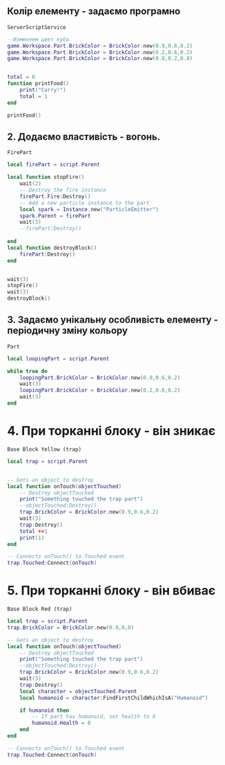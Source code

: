 ## Колір елементу - задаємо програмно
`ServerScriptService`
```lua
--Изменяем цвет куба
game.Workspace.Part.BrickColor = BrickColor.new(0.9,0.6,0.2)
game.Workspace.Part.BrickColor = BrickColor.new(0.2,0.6,0.2)
game.Workspace.Part.BrickColor = BrickColor.new(0.8,0.2,0.8)


total = 0
function printFood()
	print("Curry!")
	total = 1
end

printFood()
```
## 2. Додаємо властивість - вогонь.
`FirePart`
```lua
local firePart = script.Parent

local function stopFire()
	wait(2)
	-- Destroy the fire instance
	firePart.Fire:Destroy()
	-- Add a new particle instance to the part
	local spark = Instance.new("ParticleEmitter")
	spark.Parent = firePart
	wait(3)
	--firePart:Destroy()
	
end
local function destroyBlock()
	firePart:Destroy()
end


wait(3)
stopFire()
wait(3)
destroyBlock()
```
## 3. Задаємо унікальну особливість елементу - періодичну зміну кольору
`Part`
```lua
local loopingPart = script.Parent

while true do
	loopingPart.BrickColor = BrickColor.new(0.9,0.6,0.2)
	wait(3)
	loopingPart.BrickColor = BrickColor.new(0.2,0.6,0.2)
	wait(3)
end
```

# 4. При торканні блоку - він зникає
`Base Block Yellow (trap)`
```lua
local trap = script.Parent


-- Gets an object to destroy
local function onTouch(objectTouched)
	-- Destroy objectTouched
	print("Something touched the trap part")
	--objectTouched:Destroy()
	trap.BrickColor = BrickColor.new(0.9,0.6,0.2)
	wait(3)
	trap:Destroy()
	total +=1
	print(1)
end

-- Connects onTouch() to Touched event
trap.Touched:Connect(onTouch)
```

# 5. При торканні блоку - він вбиває
`Base Block Red (trap)`
```lua
local trap = script.Parent
trap.BrickColor = BrickColor.new(0.9,0,0)

-- Gets an object to destroy
local function onTouch(objectTouched)
	-- Destroy objectTouched
	print("Something touched the trap part")
	--objectTouched:Destroy()
	trap.BrickColor = BrickColor.new(0.9,0.6,0.2)
	wait(3)
	trap:Destroy()
	local character = objectTouched.Parent
	local humanoid = character:FindFirstChildWhichIsA("Humanoid")

	if humanoid then
		-- If part has humanoid, set health to 0
		humanoid.Health = 0
	end
end

-- Connects onTouch() to Touched event
trap.Touched:Connect(onTouch)
```

